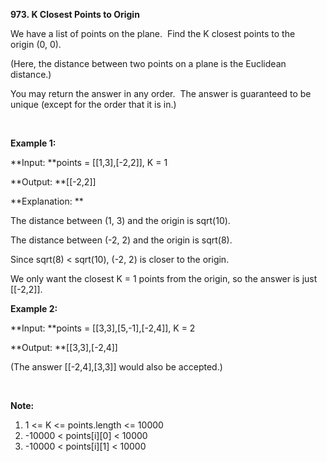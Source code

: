 **973. K Closest Points to Origin**

We have a list of points on the plane.  Find the K closest points to the origin (0, 0).

(Here, the distance between two points on a plane is the Euclidean distance.)

You may return the answer in any order.  The answer is guaranteed to be unique (except for the order that it is in.)

 

**Example 1:**

**Input: **points = [[1,3],[-2,2]], K = 1

**Output: **[[-2,2]]

**Explanation: **

The distance between (1, 3) and the origin is sqrt(10).

The distance between (-2, 2) and the origin is sqrt(8).

Since sqrt(8) &lt; sqrt(10), (-2, 2) is closer to the origin.

We only want the closest K = 1 points from the origin, so the answer is just [[-2,2]].

**Example 2:**

**Input: **points = [[3,3],[5,-1],[-2,4]], K = 2

**Output: **[[3,3],[-2,4]]

(The answer [[-2,4],[3,3]] would also be accepted.)

 

**Note:**

1. 1 &lt;= K &lt;= points.length &lt;= 10000
2. -10000 &lt; points[i][0] &lt; 10000
3. -10000 &lt; points[i][1] &lt; 10000
